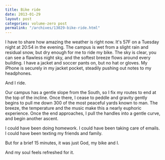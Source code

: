 ```yaml
---
title: Bike ride
date: 2013-01-29
layout: post
categories: volume-zero post
permalink: "/archives/13029-bike-ride.html"
---
```



I have to share how amazing the weather is right now. It's 57F on a Tuesday night at 20:54 in the evening. The campus is wet from a slight rain and residual snow, but dry enough for me to ride my bike. The sky is clear, you can see a flawless night sky, and the softest breeze flows around every building. I have a jacket and soccer pants on, but no hat or gloves. My iPhone is securely in my jacket pocket, steadily pushing out notes to my headphones.

<!-- more -->

And I ride.

Our campus has a gentle slope from the South, so I fix my routes to end at the top of the incline. Once there, I cease to peddle and gravity gently begins to pull me down 300 of the most peaceful yards known to man. The breeze, the temperature and the music make this a nearly euphoric experience. Once the end approaches, I pull the handles into a gentle curve, and begin another ascent.

I could have been doing homework.
I could have been taking care of emails.
I could have been texting my friends and family.

But for a brief 15 minutes, it was just God, my bike and I.

And my soul feels refreshed for it.
